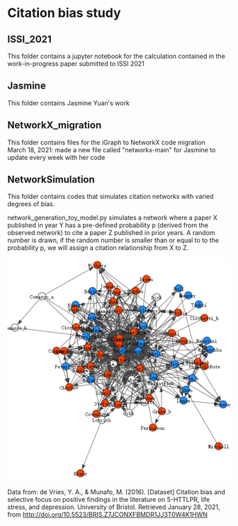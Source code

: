 # Citation bias study

## ISSI_2021  
This folder contains a jupyter notebook for the calculation contained in the work-in-progress paper submitted to ISSI 2021  

## Jasmine  
This folder contains Jasmine Yuan's work  

## NetworkX_migration  
This folder contains files for the iGraph to NetworkX code migration  
March 18, 2021: made a new file called "networkx-main" for Jasmine to update every week with her code

## NetworkSimulation
This folder contains codes that simulates citation networks with varied degrees of bias.

network_generation_toy_model.py simulates a network where a paper X published in year Y has a pre-defined probability p (derived from the observed network) to cite a paper Z published in prior years. A random number is drawn, if the random number is smaller than or equal to to the probability p, we will assign a citation relationship from X to Z.

![Observed Network](./NetworkSimulation/observed_network.png)

Data from: de Vries, Y. A., & Munafo, M. (2016). [Dataset] Citation bias and selective focus on positive findings in the literature on 5-HTTLPR, life stress, and depression. University of Bristol. Retrieved January 28, 2021, from http://doi.org/10.5523/BRIS.Z7JCONXFBMDR1JJ3T0W4K1HWN 

